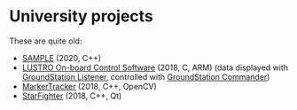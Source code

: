# University projects
These are quite old:
- [SAMPLE](https://github.com/Dinuirar/sample-main) (2020, C++)
- [LUSTRO On-board Control Software](https://github.com/Dinuirar/OBCSoftware) (2018, C, ARM)
  (data displayed with [GroundStation Listener](https://github.com/Dinuirar/GSListener),
  controlled with [GroundStation Commander](https://github.com/Dinuirar/GSCommander))
- [MarkerTracker](https://github.com/Dinuirar/MarkerTracker) (2018, C++, OpenCV)
- [StarFighter](https://github.com/Dinuirar/StarFighter) (2018, C++, Qt)

